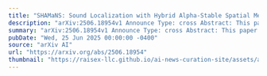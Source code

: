 ```yaml
---
title: "SHAMaNS: Sound Localization with Hybrid Alpha-Stable Spatial Measure and Neural Steerer"
description: "arXiv:2506.18954v1 Announce Type: cross Abstract: This paper describes a sound source localization (SSL) technique that combines an $alpha$-stable model for the observed signal with a neural network-based approach for modeling steering vectors. Specifically, a physics-informed neural network, referred to as Neural Steerer, is used to interpolate measured steering vectors (SVs) on a fixed microphone array. This allows for a more robust estimation of the so-called $alpha$-stable spatial measure, which represents the most plausible direction of arrival (DOA) of a target signal. As an $alpha$-stable model for the non-Gaussian case ($alpha$ $in$ (0, 2)) theoretically defines a unique spatial measure, we choose to leverage it to account for residual reconstruction error of the Neural Steerer in the downstream tasks. The objective scores indicate that our proposed technique outperforms state-of-the-art methods in the case of multiple sound sources."
summary: "arXiv:2506.18954v1 Announce Type: cross Abstract: This paper describes a sound source localization (SSL) technique that combines an $alpha$-stable model for the observed signal with a neural network-based approach for modeling steering vectors. Specifically, a physics-informed neural network, referred to as Neural Steerer, is used to interpolate measured steering vectors (SVs) on a fixed microphone array. This allows for a more robust estimation of the so-called $alpha$-stable spatial measure, which represents the most plausible direction of arrival (DOA) of a target signal. As an $alpha$-stable model for the non-Gaussian case ($alpha$ $in$ (0, 2)) theoretically defines a unique spatial measure, we choose to leverage it to account for residual reconstruction error of the Neural Steerer in the downstream tasks. The objective scores indicate that our proposed technique outperforms state-of-the-art methods in the case of multiple sound sources."
pubDate: "Wed, 25 Jun 2025 00:00:00 -0400"
source: "arXiv AI"
url: "https://arxiv.org/abs/2506.18954"
thumbnail: "https://raisex-llc.github.io/ai-news-curation-site/assets/arxiv.png"
---
```



